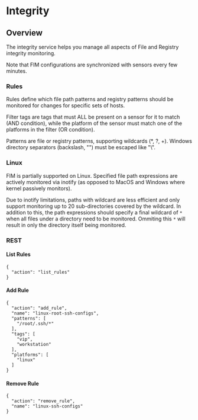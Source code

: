 # Integrity

## Overview
The integrity service helps you manage all aspects of File and Registry integrity monitoring.

Note that FIM configurations are synchronized with sensors every few minutes.

### Rules
Rules define which file path patterns and registry patterns should be monitored for changes for specific sets of hosts.

Filter tags are tags that must ALL be present on a sensor for it to match (AND condition), while the platform of the sensor must match one of the platforms in the filter (OR condition).

Patterns are file or registry patterns, supporting wildcards (*, ?, +). Windows directory separators (backslash, "\") must be escaped like "\\".

### Linux
FIM is partially supported on Linux. Specified file path expressions are actively monitored
via inotify (as opposed to MacOS and Windows where kernel passively monitors).

Due to inotify limitations, paths with wildcard are less efficient and only support
monitoring up to 20 sub-directories covered by the wildcard. In addition to this, the
path expressions should specify a final wildcard of `*` when all files under a directory
need to be monitored. Ommiting this `*` will result in only the directory itself being
monitored.

### REST

#### List Rules
```
{
  "action": "list_rules"
}
```

#### Add Rule
```
{
  "action": "add_rule",
  "name": "linux-root-ssh-configs",
  "patterns": [
    "/root/.ssh/*"
  ],
  "tags": [
    "vip",
    "workstation"
  ],
  "platforms": [
    "linux"
  ]
}
```

#### Remove Rule
```
{
  "action": "remove_rule",
  "name": "linux-ssh-configs"
}
```